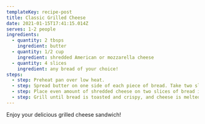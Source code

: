 ```yaml
---
templateKey: recipe-post
title: Classic Grilled Cheese
date: 2021-01-15T17:41:15.014Z
serves: 1-2 people
ingredients:
  - quantity: 2 tbsps
    ingredient: butter
  - quantity: 1/2 cup
    ingredient: shredded American or mozzarella cheese
  - quantity: 4 slices
    ingredient: any bread of your choice!
steps:
  - step: Preheat pan over low heat.
  - step: Spread butter on one side of each piece of bread. Take two slices and place them, buttered side down, on pan.
  - step: Place even amount of shredded cheese on two slices of bread in pan. Take remaining pieces and close the sandwich, buttered side out.
  - step: Grill until bread is toasted and crispy, and cheese is melted. About 4-5 minutes. Flip and grill the other side.
---
```


Enjoy your delicious grilled cheese sandwich!

